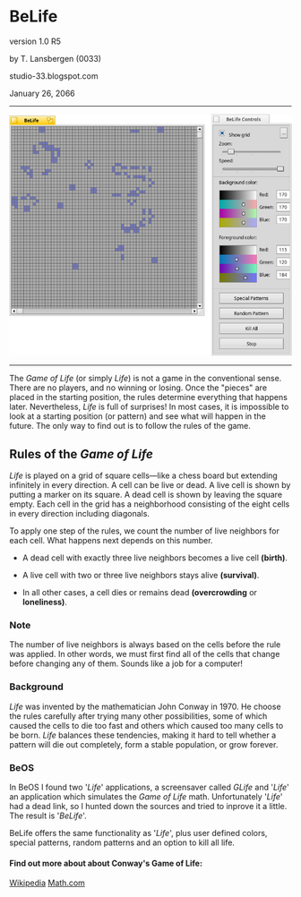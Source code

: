 # BeLife

version 1.0 R5

by T. Lansbergen (0033)

studio-33.blogspot.com

January 26, 2066

___

![](screenshot.png)

___

The _Game of Life_ (or simply _Life_) is not a game in the conventional sense. There are no players, and no winning or losing. Once the "pieces" are placed in the starting position, the rules determine everything that happens later. Nevertheless, _Life_ is full of surprises! In most cases, it is impossible to look at a starting position (or pattern) and see what will happen in the future. The only way to find out is to follow the rules of the game.

## Rules of the _Game of Life_

_Life_ is played on a grid of square cells—like a chess board but extending infinitely in every direction. A cell can be live or dead. A live cell is shown by putting a marker on its square. A dead cell is shown by leaving the square empty. Each cell in the grid has a neighborhood consisting of the eight cells in every direction including diagonals.

To apply one step of the rules, we count the number of live neighbors for each cell. What happens next depends on this number.

* A dead cell with exactly three live neighbors becomes a live cell **(birth)**.

* A live cell with two or three live neighbors stays alive **(survival)**.

* In all other cases, a cell dies or remains dead **(overcrowding** or **loneliness)**.

### Note

The number of live neighbors is always based on the cells before the rule was applied. In other words, we must first find all of the cells that change before changing any of them. Sounds like a job for a computer!

### Background

_Life_ was invented by the mathematician John Conway in 1970. He choose the rules carefully after trying many other possibilities, some of which caused the cells to die too fast and others which caused too many cells to be born. _Life_ balances these tendencies, making it hard to tell whether a pattern will die out completely, form a stable population, or grow forever.

### BeOS
In BeOS I found two '_Life_' applications, a screensaver called _GLife_ and '_Life_' an application which simulates the _Game of Life_ math. Unfortunately '_Life_' had a dead link, so I hunted down the sources and tried to inprove it a little. The result is '_BeLife_'.

BeLife offers the same functionality as '_Life_', plus user defined colors, special patterns, random patterns and an option to kill all life.

#### Find out more about about Conway's Game of Life:
[Wikipedia](http://en.wikipedia.org/wiki/Conway's_Game_of_Life)
[Math.com](http://www.math.com/students/wonders/life/life.html)